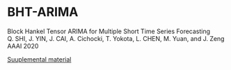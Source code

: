 # BHT-ARIMA
Block Hankel Tensor ARIMA for Multiple Short Time Series Forecasting <br>
Q. SHI, J. YIN, J. CAI, A. Cichocki, T. Yokota, L. CHEN, M. Yuan, and J. Zeng  
AAAI 2020

[Suuplemental material](/BHT-ARIMA/AAAI-ShiQ.8407-Supplemental_Material.pdf)
